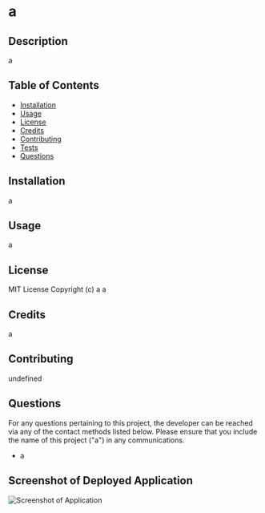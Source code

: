 # a

## Description

a
 
## Table of Contents

- [Installation](#installation)
- [Usage](#usage)
- [License](#license)
- [Credits](#credits)
- [Contributing](#contributing)
- [Tests](#tests)
- [Questions](#questions)

## Installation

a

## Usage

a

## License

MIT License
Copyright (c) a a


## Credits 

a

## Contributing

undefined

## Questions

For any questions pertaining to this project, the developer can be reached via any of the contact methods listed below. 
Please ensure that you include the name of this project ("a") in any communications. 

- a

## Screenshot of Deployed Application
![Screenshot of Application](./assets/images/screenshot.png)